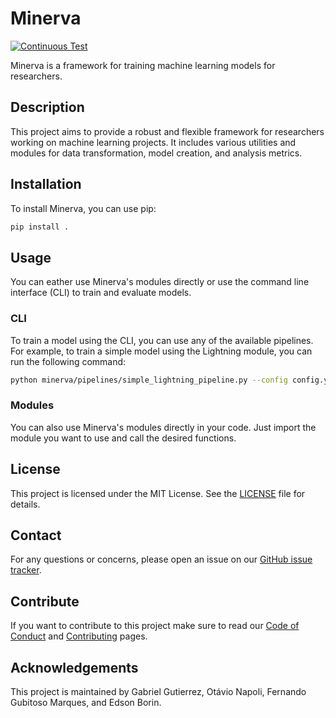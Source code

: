 # Minerva

[![Continuous Test](https://github.com/discovery-unicamp/Minerva/actions/workflows/continuous-testing.yml/badge.svg)](https://github.com/discovery-unicamp/Minerva/actions/workflows/python-app.yml)

Minerva is a framework for training machine learning models for researchers.

## Description

This project aims to provide a robust and flexible framework for researchers working on machine learning projects. It includes various utilities and modules for data transformation, model creation, and analysis metrics.

## Installation

To install Minerva, you can use pip:

```sh
pip install . 
```

## Usage

You can eather use Minerva's modules directly or use the command line interface (CLI) to train and evaluate models.

### CLI

To train a model using the CLI, you can use any of the available pipelines. For example, to train a simple model using the Lightning module, you can run the following command:

```sh
python minerva/pipelines/simple_lightning_pipeline.py --config config.yaml
```

### Modules

You can also use Minerva's modules directly in your code. Just import the module you want to use and call the desired functions.

## License

This project is licensed under the MIT License. See the [LICENSE](https://github.com/discovery-unicamp/Minerva/blob/main/LICENSE) file for details.

## Contact

For any questions or concerns, please open an issue on our [GitHub issue tracker](https://github.com/discovery-unicamp/Minerva/issues).

## Contribute

If you want to contribute to this project make sure to read our [Code of Conduct](https://github.com/discovery-unicamp/Minerva/blob/main/CODE_OF_CONDUCT.md) and [Contributing](https://github.com/discovery-unicamp/Minerva/blob/main/CONTRIBUTING.md) pages.

## Acknowledgements

This project is maintained by Gabriel Gutierrez, Otávio Napoli, Fernando Gubitoso Marques, and Edson Borin.

